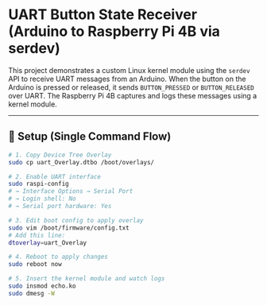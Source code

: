 # UART Button State Receiver (Arduino to Raspberry Pi 4B via serdev)

This project demonstrates a custom Linux kernel module using the `serdev` API to receive UART messages from an Arduino. When the button on the Arduino is pressed or released, it sends `BUTTON_PRESSED` or `BUTTON_RELEASED` over UART. The Raspberry Pi 4B captures and logs these messages using a kernel module.

---

## 🔧 Setup (Single Command Flow)

```bash
# 1. Copy Device Tree Overlay
sudo cp uart_Overlay.dtbo /boot/overlays/

# 2. Enable UART interface
sudo raspi-config
# → Interface Options → Serial Port
# → Login shell: No
# → Serial port hardware: Yes

# 3. Edit boot config to apply overlay
sudo vim /boot/firmware/config.txt
# Add this line:
dtoverlay=uart_Overlay

# 4. Reboot to apply changes
sudo reboot now

# 5. Insert the kernel module and watch logs
sudo insmod echo.ko
sudo dmesg -W
